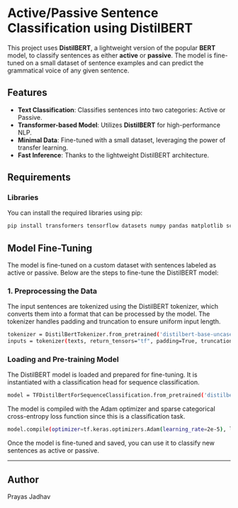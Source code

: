 # Active/Passive Sentence Classification using DistilBERT

This project uses **DistilBERT**, a lightweight version of the popular **BERT** model, to classify sentences as either **active** or **passive**. The model is fine-tuned on a small dataset of sentence examples and can predict the grammatical voice of any given sentence.

## Features
- **Text Classification**: Classifies sentences into two categories: Active or Passive.
- **Transformer-based Model**: Utilizes **DistilBERT** for high-performance NLP.
- **Minimal Data**: Fine-tuned with a small dataset, leveraging the power of transfer learning.
- **Fast Inference**: Thanks to the lightweight DistilBERT architecture.

## Requirements

### Libraries
You can install the required libraries using pip:

```bash
pip install transformers tensorflow datasets numpy pandas matplotlib scikit-learn
```

## Model Fine-Tuning
The model is fine-tuned on a custom dataset with sentences labeled as active or passive. Below are the steps to fine-tune the DistilBERT model:

### 1. Preprocessing the Data
The input sentences are tokenized using the DistilBERT tokenizer, which converts them into a format that can be processed by the model. The tokenizer handles padding and truncation to ensure uniform input length.

```bash
tokenizer = DistilBertTokenizer.from_pretrained('distilbert-base-uncased')
inputs = tokenizer(texts, return_tensors="tf", padding=True, truncation=True, max_length=128)
```

### Loading and Pre-training Model
The DistilBERT model is loaded and prepared for fine-tuning. It is instantiated with a classification head for sequence classification.

```bash
model = TFDistilBertForSequenceClassification.from_pretrained('distilbert-base-uncased')
```

The model is compiled with the Adam optimizer and sparse categorical cross-entropy loss function since this is a classification task.

```bash
model.compile(optimizer=tf.keras.optimizers.Adam(learning_rate=2e-5), loss='sparse_categorical_crossentropy', metrics=['accuracy'])
```

Once the model is fine-tuned and saved, you can use it to classify new sentences as active or passive.

---
## Author
Prayas Jadhav
